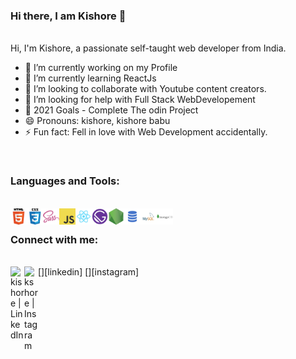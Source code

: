 ### Hi there, I am Kishore 👋
<br />
Hi, I'm Kishore, a passionate self-taught web developer from India.
<br />

- 🔭 I’m currently working on my Profile
- 🌱 I’m currently learning ReactJs
- 👯 I’m looking to collaborate with Youtube content creators.
- 🤔 I’m looking for help with Full Stack WebDevelopement
- 💬 2021 Goals - Complete The odin Project
- 😄 Pronouns: kishore, kishore babu
- ⚡ Fun fact: Fell in love with Web Development accidentally.

<br />

### Languages and Tools:

<br />

<img align="left" alt="HTML5" width="26px" src="https://raw.githubusercontent.com/github/explore/80688e429a7d4ef2fca1e82350fe8e3517d3494d/topics/html/html.png" />
<img align="left" alt="CSS3" width="26px" src="https://raw.githubusercontent.com/github/explore/80688e429a7d4ef2fca1e82350fe8e3517d3494d/topics/css/css.png" />
<img align="left" alt="Sass" width="26px" src="https://raw.githubusercontent.com/github/explore/80688e429a7d4ef2fca1e82350fe8e3517d3494d/topics/sass/sass.png" />
<img align="left" alt="JavaScript" width="26px" src="https://raw.githubusercontent.com/github/explore/80688e429a7d4ef2fca1e82350fe8e3517d3494d/topics/javascript/javascript.png" />
<img align="left" alt="React" width="26px" src="https://raw.githubusercontent.com/github/explore/80688e429a7d4ef2fca1e82350fe8e3517d3494d/topics/react/react.png" />
<img align="left" alt="Gatsby" width="26px" src="https://raw.githubusercontent.com/github/explore/e94815998e4e0713912fed477a1f346ec04c3da2/topics/gatsby/gatsby.png" />
<img align="left" alt="Node.js" width="26px" src="https://raw.githubusercontent.com/github/explore/80688e429a7d4ef2fca1e82350fe8e3517d3494d/topics/nodejs/nodejs.png" />
<img align="left" alt="SQL" width="26px" src="https://raw.githubusercontent.com/github/explore/80688e429a7d4ef2fca1e82350fe8e3517d3494d/topics/sql/sql.png" />
<img align="left" alt="MySQL" width="26px" src="https://raw.githubusercontent.com/github/explore/80688e429a7d4ef2fca1e82350fe8e3517d3494d/topics/mysql/mysql.png" />
<img align="left" alt="MongoDB" width="26px" src="https://raw.githubusercontent.com/github/explore/80688e429a7d4ef2fca1e82350fe8e3517d3494d/topics/mongodb/mongodb.png" />
<br />

### Connect with me:

<br />
<!--
<img align="left" alt="kishore.com" width="22px" src="https://raw.githubusercontent.com/iconic/open-iconic/master/svg/globe.svg" />][website]-->
<!--[<img align="left" alt="kishore | YouTube" width="22px" src="https://cdn.jsdelivr.net/npm/simple-icons@v3/icons/youtube.svg" />][youtube]-->
[<img align="left" alt="kishore | LinkedIn" width="22px" src="https://cdn.jsdelivr.net/npm/simple-icons@v3/icons/linkedin.svg" />][linkedin]
[<img align="left" alt="kshore | Instagram" width="22px" src="https://cdn.jsdelivr.net/npm/simple-icons@v3/icons/instagram.svg" />][instagram]

<br />


[instagram]: https://www.instagram.com/kishorekammela/
[linkedin]: https://www.linkedin.com/in/kskishorebabu/
